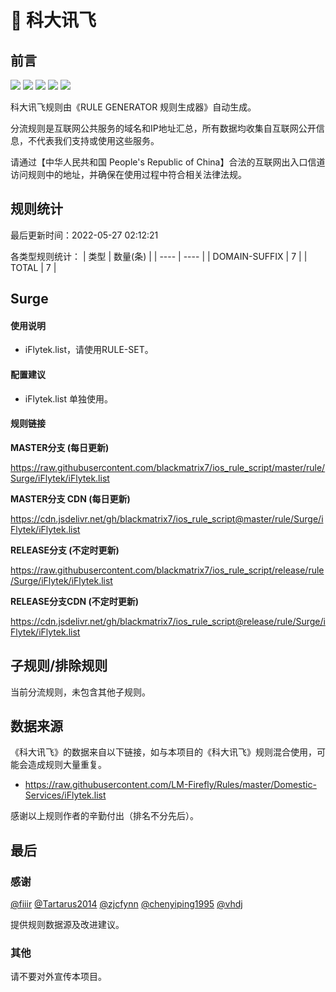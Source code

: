 # 🧸 科大讯飞

## 前言

![](https://shields.io/badge/-移除重复规则-ff69b4) ![](https://shields.io/badge/-DOMAIN与DOMAIN--SUFFIX合并-green) ![](https://shields.io/badge/-DOMAIN--SUFFIX间合并-critical) ![](https://shields.io/badge/-DOMAIN--SUFFIX与DOMAIN--KEYWORD合并-blue) ![](https://shields.io/badge/-IP--CIDR(6)合并-blueviolet) 

科大讯飞规则由《RULE GENERATOR 规则生成器》自动生成。

分流规则是互联网公共服务的域名和IP地址汇总，所有数据均收集自互联网公开信息，不代表我们支持或使用这些服务。

请通过【中华人民共和国 People's Republic of China】合法的互联网出入口信道访问规则中的地址，并确保在使用过程中符合相关法律法规。

## 规则统计

最后更新时间：2022-05-27 02:12:21

各类型规则统计：
| 类型 | 数量(条)  | 
| ---- | ----  |
| DOMAIN-SUFFIX | 7  | 
| TOTAL | 7  | 


## Surge 

#### 使用说明
- iFlytek.list，请使用RULE-SET。

#### 配置建议
- iFlytek.list 单独使用。

#### 规则链接
**MASTER分支 (每日更新)**

https://raw.githubusercontent.com/blackmatrix7/ios_rule_script/master/rule/Surge/iFlytek/iFlytek.list

**MASTER分支 CDN (每日更新)**

https://cdn.jsdelivr.net/gh/blackmatrix7/ios_rule_script@master/rule/Surge/iFlytek/iFlytek.list

**RELEASE分支 (不定时更新)**

https://raw.githubusercontent.com/blackmatrix7/ios_rule_script/release/rule/Surge/iFlytek/iFlytek.list

**RELEASE分支CDN (不定时更新)**

https://cdn.jsdelivr.net/gh/blackmatrix7/ios_rule_script@release/rule/Surge/iFlytek/iFlytek.list

## 子规则/排除规则


当前分流规则，未包含其他子规则。

## 数据来源

《科大讯飞》的数据来自以下链接，如与本项目的《科大讯飞》规则混合使用，可能会造成规则大量重复。

- https://raw.githubusercontent.com/LM-Firefly/Rules/master/Domestic-Services/iFlytek.list


感谢以上规则作者的辛勤付出（排名不分先后）。

## 最后

### 感谢

[@fiiir](https://github.com/fiiir) [@Tartarus2014](https://github.com/Tartarus2014) [@zjcfynn](https://github.com/zjcfynn) [@chenyiping1995](https://github.com/chenyiping1995) [@vhdj](https://github.com/vhdj)

提供规则数据源及改进建议。

### 其他

请不要对外宣传本项目。